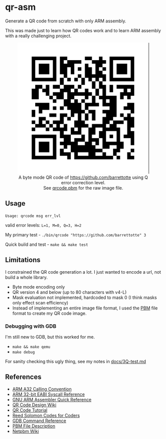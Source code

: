 # qr-asm

Generate a QR code from scratch with only ARM assembly.

This was made just to learn how QR codes work and to learn ARM assembly with a really challenging project.

<figure align="center">
  <img src="./docs/asm_qrcode.png" alt="QR code to my GitHub profile."/>
  <figcaption>
    A byte mode QR code of 
    <a href="https://github.com/barrettotte">https://github.com/barrettotte</a> using Q error correction level.
    <br>See <a href="qrcode.pbm">qrcode.pbm</a> for the raw image file.
  </figcaption>
</figure>

## Usage

`Usage: qrcode msg err_lvl`

valid error levels: `L=1, M=0, Q=3, H=2`

My primary test - `./bin/qrcode "https://github.com/barrettotte" 3`

Quick build and test - `make && make test`

## Limitations

I constrained the QR code generation a lot. I just wanted to encode a url, not build a whole library.

- Byte mode encoding only
- QR version 4 and below (up to 80 characters with v4-L)
- Mask evaluation not implemented, hardcoded to mask 0 (I think masks only effect scan efficiency)
- Instead of implementing an entire image file format, I used the [PBM](https://en.wikipedia.org/wiki/Netpbm) file format to create my QR code image.

### Debugging with GDB

I'm still new to GDB, but this worked for me.

- `make && make qemu`
- `make debug`

For sanity checking this ugly thing, see my notes in [docs/3Q-test.md](docs/3Q-test.md)

## References

- [ARM A32 Calling Convention](https://en.wikipedia.org/wiki/Calling_convention#ARM_(A32))
- [ARM 32-bit EABI Syscall Reference](https://chromium.googlesource.com/chromiumos/docs/+/master/constants/syscalls.md#arm-32_bit_EABI)
- [GNU ARM Assembler Quick Reference](https://www.ic.unicamp.br/~celio/mc404-2014/docs/gnu-arm-directives.pdf)
- [QR Code Design Wiki](https://en.wikipedia.org/wiki/QR_code#Design)
- [QR Code Tutorial](https://www.thonky.com/qr-code-tutorial/)
- [Reed Solomon Codes for Coders](https://en.wikiversity.org/wiki/Reed%E2%80%93Solomon_codes_for_coders)
- [GDB Command Reference](https://visualgdb.com/gdbreference/commands/x)
- [PBM File Description](https://oceancolor.gsfc.nasa.gov/staff/norman/seawifs_image_cookbook/faux_shuttle/pbm.html)
- [Netpbm Wiki](https://en.wikipedia.org/wiki/Netpbm)
